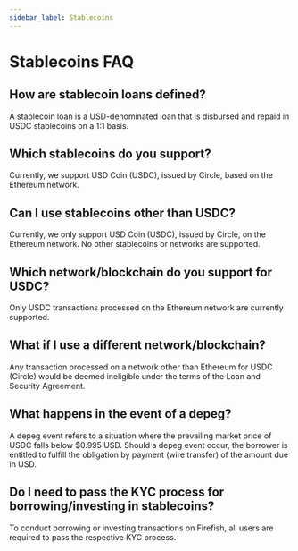 ```yaml
---
sidebar_label: Stablecoins
---
```


# Stablecoins FAQ

## How are stablecoin loans defined?

A stablecoin loan is a USD-denominated loan that is disbursed and repaid in USDC stablecoins on a 1:1 basis.

## Which stablecoins do you support?

Currently, we support USD Coin (USDC), issued by Circle, based on the Ethereum network.

## Can I use stablecoins other than USDC?

Currently, we only support USD Coin (USDC), issued by Circle, on the Ethereum network. No other stablecoins or networks are supported.

## Which network/blockchain do you support for USDC?

Only USDC transactions processed on the Ethereum network are currently supported.

## What if I use a different network/blockchain?

Any transaction processed on a network other than Ethereum for USDC (Circle) would be deemed ineligible under the terms of the Loan and Security Agreement.

## What happens in the event of a depeg?

A depeg event refers to a situation where the prevailing market price of USDC falls below $0.995 USD. Should a depeg event occur, the borrower is entitled to fulfill the obligation by payment (wire transfer) of the amount due in USD.

## Do I need to pass the KYC process for borrowing/investing in stablecoins?

To conduct borrowing or investing transactions on Firefish, all users are required to pass the respective KYC process.